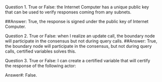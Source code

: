 Question 1. True or False: the Internet Computer has a unique public key that can be used to verify responses coming from any subnets.

##Answer: True, the response is signed under the public key of Internet Computer.

Question 2. True or False: when I realize an update call, the boundary node will participate in the consensus but not during query calls.
##Answer: True, the boundary node will participate in the consensus, but not during query calls, certified variables solves this.

Question 3. True or False: I can create a certified variable that will certify the response of the following actor:

Answer#: False.
